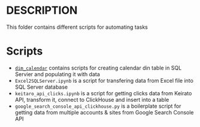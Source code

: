 # DESCRIPTION

This folder contains different scripts for automating tasks

# Scripts

* [`dim_calendar`](https://github.com/a-kravets/Data-Engineering-101/tree/master/Scripts/dim_calendar) contains scripts for creating calendar din table in SQL Servier and populating it with data
* `Excel2SQLServer.ipynb` is a script for transfering data from Excel file into SQL Server database
* `keitaro_api_clicks.ipynb` is a script for getting clicks data from Keirato API, transform it, connect to ClickHouse and insert into a table
* `google_search_console_api_clickhouse.py` is a boilerplate script for getting data from multiple accounts & sites from Google Search Console API
